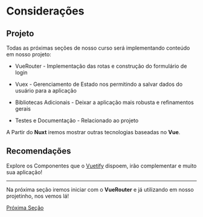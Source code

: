 # Considerações

## Projeto

Todas as próximas seções de nosso curso será implementando conteúdo em nosso projeto:

* VueRouter - Implementação das rotas e construção do formulário de login

* Vuex - Gerenciamento de Estado nos permitindo a salvar dados do usuário para a aplicação

* Bibliotecas Adicionais - Deixar a aplicação mais robusta e refinamentos gerais

* Testes e Documentação - Relacionado ao projeto

A Partir do **Nuxt** iremos mostrar outras tecnologias baseadas no **Vue**.

## Recomendações

Explore os Componentes que o [Vuetify](https://vuetifyjs.com/pt-BR/components/cards/) dispoem, irão complementar e muito sua aplicação!

---

Na próxima seção iremos iniciar com o **VueRouter** e já utilizando em nosso projetinho, nos vemos lá!

[Próxima Seção](../4-Vue%20Router/1-Iniciando%20com%20Vue%20Router.md)
